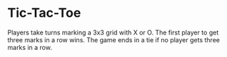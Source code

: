 # Tic-Tac-Toe
Players take turns marking a 3x3 grid with X or O. The first player to get three marks in a row wins. The game ends in a tie if no player gets three marks in a row. 
